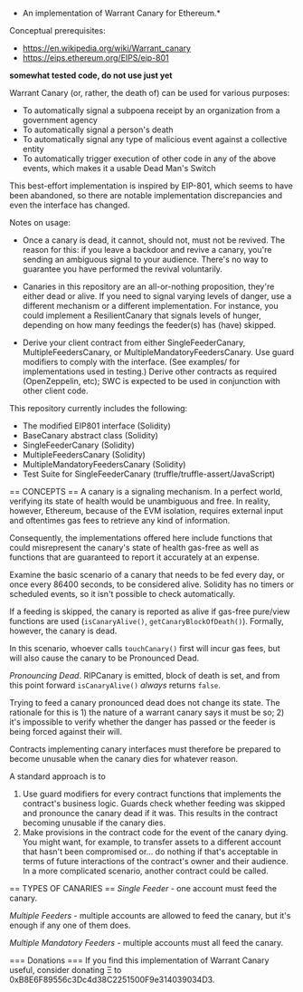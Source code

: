 * An implementation of Warrant Canary for Ethereum.*

Conceptual prerequisites:
- https://en.wikipedia.org/wiki/Warrant_canary
- https://eips.ethereum.org/EIPS/eip-801

**somewhat tested code, do not use just yet**

Warrant Canary (or, rather, the death of) can be used for various purposes:
* To automatically signal a subpoena receipt by an organization from a government agency
* To automatically signal a person's death
* To automatically signal any type of malicious event against a collective entity
* To automatically trigger execution of other code in any of the above events, which
  makes it a usable Dead Man's Switch

This best-effort implementation is inspired by EIP-801, which seems to have been
abandoned, so there are notable implementation discrepancies and even the interface
has changed.

Notes on usage:
- Once a canary is dead, it cannot, should not, must not be revived. The reason for this:
  if you leave a backdoor and revive a canary, you're sending an ambiguous signal to your
  audience. There's no way to guarantee you have performed the revival voluntarily.

- Canaries in this repository are an all-or-nothing proposition, they're either dead
  or alive. If you need to signal varying levels of danger, use a different mechanism or
  a different implementation. For instance, you could implement a ResilientCanary that
  signals levels of hunger, depending on how many feedings the feeder(s) has (have) skipped.

- Derive your client contract from either SingleFeederCanary, MultipleFeedersCanary, or
  MultipleMandatoryFeedersCanary. Use guard modifiers to comply with the interface.
  (See examples/ for implementations used in testing.) Derive other contracts as required
  (OpenZeppelin, etc); SWC is expected to be used in conjunction with other client code.


This repository currently includes the following:
* The modified EIP801 interface (Solidity)
* BaseCanary abstract class (Solidity)
* SingleFeederCanary (Solidity)
* MultipleFeedersCanary (Solidity)
* MultipleMandatoryFeedersCanary (Solidity)
* Test Suite for SingleFeederCanary (truffle/truffle-assert/JavaScript)

== CONCEPTS ==
A canary is a signaling mechanism. In a perfect world, verifying its state of health would be unambiguous and free. In reality, however, Ethereum, because of the EVM isolation, requires external input and oftentimes gas fees to retrieve any kind of information.

Consequently, the implementations offered here include functions that could misrepresent the canary's state of health gas-free as well as functions that are guaranteed to report it accurately at an expense.

Examine the basic scenario of a canary that needs to be fed every day, or once every 86400 seconds, to be considered alive. Solidity has no timers or scheduled events, so it isn't possible to check automatically.

If a feeding is skipped, the canary is reported as alive if gas-free pure/view functions are used (`isCanaryAlive()`, `getCanaryBlockOfDeath()`). Formally, however, the canary is dead.

In this scenario, whoever calls `touchCanary()` first will incur gas fees, but will also cause the canary to be Pronounced Dead.

*Pronouncing Dead*. RIPCanary is emitted, block of death is set, and from this point forward `isCanaryAlive()` *always* returns `false`.

Trying to feed a canary pronounced dead does not change its state. The rationale for this is 1) the nature of a warrant canary says it must be so; 2) it's impossible to verify whether the danger has passed or the feeder is being forced against their will.

Contracts implementing canary interfaces must therefore be prepared to become unusable when the canary dies for whatever reason.

A standard approach is to
1) Use guard modifiers for every contract functions that implements the contract's business logic. Guards check whether feeding was skipped and pronounce the canary dead if it was. This results in the contract becoming unusable if the canary dies.
2) Make provisions in the contract code for the event of the canary dying. You might want, for example, to transfer assets to a different account that hasn't been compromised or... do nothing if that's acceptable in terms of future interactions of the contract's owner and their audience. In a more complicated scenario, another contract could be called.

== TYPES OF CANARIES ==
_Single Feeder_ - one account must feed the canary.

_Multiple Feeders_ - multiple accounts are allowed to feed the canary, but it's enough if any one of them does.

_Multiple Mandatory Feeders_ - multiple accounts must all feed the canary.

=== Donations === 
If you find this implementation of Warrant Canary useful, consider donating Ξ to 0xB8E6F89556c3Dc4d38C2251500F9e314039034D3.
